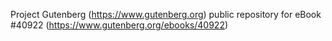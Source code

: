 Project Gutenberg (https://www.gutenberg.org) public repository for eBook #40922 (https://www.gutenberg.org/ebooks/40922)
